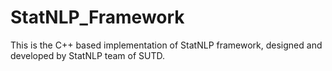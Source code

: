 # StatNLP_Framework

This is the C++ based implementation of StatNLP framework, designed and developed by StatNLP team of SUTD. 
